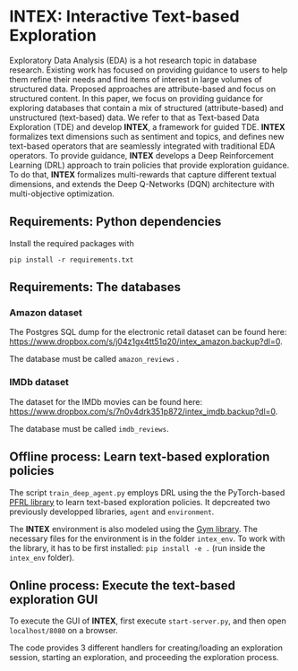 # INTEX: Interactive Text-based Exploration

Exploratory Data Analysis (EDA) is a hot research topic in database research. Existing work has focused on providing guidance to users to help them refine their needs and find items of interest in large volumes of structured data. Proposed approaches are attribute-based and focus on structured content. In this paper, we focus on providing guidance for exploring databases that contain a mix of structured (attribute-based) and unstructured (text-based) data. We refer to that as Text-based Data Exploration (TDE) and develop **INTEX**, a framework for guided TDE. **INTEX** formalizes text dimensions such as sentiment and topics, and defines new text-based operators that are seamlessly integrated with traditional EDA operators. To provide guidance, **INTEX** develops a Deep Reinforcement Learning (DRL) approach to train policies that provide exploration guidance. To do that, **INTEX** formalizes multi-rewards that capture different textual dimensions, and extends the Deep Q-Networks (DQN) architecture with multi-objective optimization.

## Requirements: Python dependencies
Install the required packages with 

    pip install -r requirements.txt

## Requirements: The databases

### Amazon dataset

The Postgres SQL dump for the electronic retail dataset can be found here: https://www.dropbox.com/s/j04z1gx4tt51q20/intex_amazon.backup?dl=0. 

The database must be called `amazon_reviews` .

### IMDb dataset

The dataset for the IMDb movies can be found here: https://www.dropbox.com/s/7n0v4drk351p872/intex_imdb.backup?dl=0.

The database must be called `imdb_reviews`.

## Offline process: Learn text-based exploration policies

The script `train_deep_agent.py` employs DRL using the the PyTorch-based [PFRL library](https://github.com/pfnet/pfrl) to learn text-based exploration policies. It depcreated two previously developped libraries, `agent` and `environment`.

The **INTEX** environment is also modeled using the [Gym library](https://gym.openai.com). The necessary files for the environment is in the folder `intex_env`. To work with the library, it has to be first installed: `pip install -e .` (run inside the `intex_env` folder).

## Online process: Execute the text-based exploration GUI
To execute the GUI of **INTEX**, first execute `start-server.py`, and then open `localhost/8080` on a browser.

The code provides 3 different handlers for creating/loading an exploration session, starting an exploration, and proceeding the exploration process.

